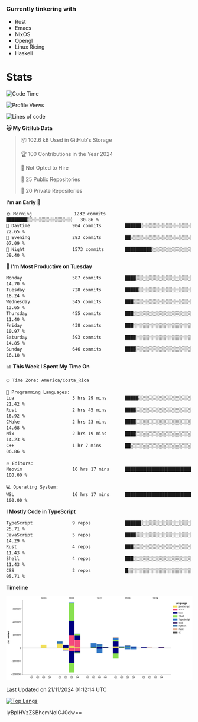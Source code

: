 ### Currently tinkering with
 - Rust
 - Emacs
 - NixOS
 - Opengl
 - Linux Ricing
 - Haskell

# Stats
<!--START_SECTION:waka-->
![Code Time](http://img.shields.io/badge/Code%20Time-956%20hrs%2051%20mins-blue)

![Profile Views](http://img.shields.io/badge/Profile%20Views-0-blue)

![Lines of code](https://img.shields.io/badge/From%20Hello%20World%20I%27ve%20Written-764.3%20thousand%20lines%20of%20code-blue)

**🐱 My GitHub Data** 

> 📦 102.6 kB Used in GitHub's Storage 
 > 
> 🏆 100 Contributions in the Year 2024
 > 
> 🚫 Not Opted to Hire
 > 
> 📜 25 Public Repositories 
 > 
> 🔑 20 Private Repositories 
 > 
**I'm an Early 🐤** 

```text
🌞 Morning                1232 commits        ████████░░░░░░░░░░░░░░░░░   30.86 % 
🌆 Daytime                904 commits         ██████░░░░░░░░░░░░░░░░░░░   22.65 % 
🌃 Evening                283 commits         ██░░░░░░░░░░░░░░░░░░░░░░░   07.09 % 
🌙 Night                  1573 commits        ██████████░░░░░░░░░░░░░░░   39.40 % 
```
📅 **I'm Most Productive on Tuesday** 

```text
Monday                   587 commits         ████░░░░░░░░░░░░░░░░░░░░░   14.70 % 
Tuesday                  728 commits         █████░░░░░░░░░░░░░░░░░░░░   18.24 % 
Wednesday                545 commits         ███░░░░░░░░░░░░░░░░░░░░░░   13.65 % 
Thursday                 455 commits         ███░░░░░░░░░░░░░░░░░░░░░░   11.40 % 
Friday                   438 commits         ███░░░░░░░░░░░░░░░░░░░░░░   10.97 % 
Saturday                 593 commits         ████░░░░░░░░░░░░░░░░░░░░░   14.85 % 
Sunday                   646 commits         ████░░░░░░░░░░░░░░░░░░░░░   16.18 % 
```


📊 **This Week I Spent My Time On** 

```text
🕑︎ Time Zone: America/Costa_Rica

💬 Programming Languages: 
Lua                      3 hrs 29 mins       █████░░░░░░░░░░░░░░░░░░░░   21.42 % 
Rust                     2 hrs 45 mins       ████░░░░░░░░░░░░░░░░░░░░░   16.92 % 
CMake                    2 hrs 23 mins       ████░░░░░░░░░░░░░░░░░░░░░   14.68 % 
Nix                      2 hrs 19 mins       ████░░░░░░░░░░░░░░░░░░░░░   14.23 % 
C++                      1 hr 7 mins         ██░░░░░░░░░░░░░░░░░░░░░░░   06.86 % 

🔥 Editors: 
Neovim                   16 hrs 17 mins      █████████████████████████   100.00 % 

💻 Operating System: 
WSL                      16 hrs 17 mins      █████████████████████████   100.00 % 
```

**I Mostly Code in TypeScript** 

```text
TypeScript               9 repos             ██████░░░░░░░░░░░░░░░░░░░   25.71 % 
JavaScript               5 repos             ████░░░░░░░░░░░░░░░░░░░░░   14.29 % 
Rust                     4 repos             ███░░░░░░░░░░░░░░░░░░░░░░   11.43 % 
Shell                    4 repos             ███░░░░░░░░░░░░░░░░░░░░░░   11.43 % 
CSS                      2 repos             █░░░░░░░░░░░░░░░░░░░░░░░░   05.71 % 
```



**Timeline**

![Lines of Code chart](https://raw.githubusercontent.com/PandeCode/PandeCode/main/assets/bar_graph.png)


 Last Updated on 21/11/2024 01:12:14 UTC
<!--END_SECTION:waka-->
<!-- 
[![PandeCode's GitHub stats](https://github-readme-stats.vercel.app/api?username=PandeCode&theme=dracula&hide_border=true&show_icons=true)](https://github.com/anuraghazra/github-readme-stats)
-->
[![Top Langs](https://github-readme-stats.vercel.app/api/top-langs/?username=PandeCode&layout=compact&theme=dracula&hide_border=true)](https://github.com/anuraghazra/github-readme-stats)

IyBpIHVzZSBhcmNoIGJ0dw==
